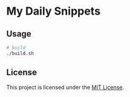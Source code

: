# My Daily Snippets

## Usage

```bash
# build
./build.sh
```

## License

This project is licensed under the [MIT License](LICENSE).
